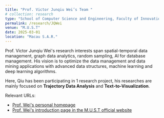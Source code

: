 ```yaml
---
title: "Prof. Victor Junqiu Wei’s Team "
# collection: research
type: "School of Computer Science and Engineering, Faculty of Innovation Engineering"
permalink: /research/JQWei
venue: "M.U.S.T"
date: 2025-03-01
location: "Macau S.A.R."
---
```


Prof. Victor Junqiu Wei's research interests span spatial-temporal data management, graph data analytics, random sampling, AI for database management. His vision is to optimize the data management and data mining applications with advanced data structures, machine learning and deep learning algorithms.

Here, Qiu has been participating in 1 research project, his researches are mainly focused on **Trajectory Data Analysis** and **Text-to-Visualization**.

Relevant URLs:
* [Prof. Wei's personal homepage](https://sites.google.com/view/victor-junqiu-wei)
* [Prof. Wei's introduction page in the M.U.S.T official website](https://fie.must.edu.mo/id-1444/person/view/id-12708.html)


